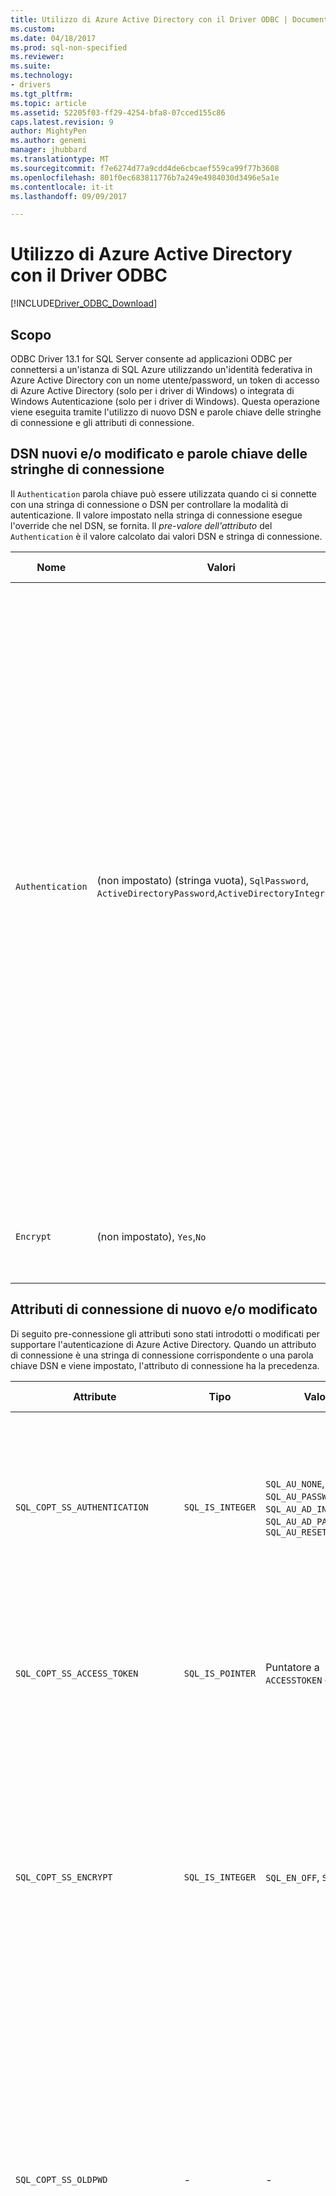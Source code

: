 ```yaml
---
title: Utilizzo di Azure Active Directory con il Driver ODBC | Documenti Microsoft
ms.custom: 
ms.date: 04/18/2017
ms.prod: sql-non-specified
ms.reviewer: 
ms.suite: 
ms.technology:
- drivers
ms.tgt_pltfrm: 
ms.topic: article
ms.assetid: 52205f03-ff29-4254-bfa8-07cced155c86
caps.latest.revision: 9
author: MightyPen
ms.author: genemi
manager: jhubbard
ms.translationtype: MT
ms.sourcegitcommit: f7e6274d77a9cdd4de6cbcaef559ca99f77b3608
ms.openlocfilehash: 801f0ec683811776b7a249e4984030d3496e5a1e
ms.contentlocale: it-it
ms.lasthandoff: 09/09/2017

---
```

# <a name="using-azure-active-directory-with-the-odbc-driver"></a>Utilizzo di Azure Active Directory con il Driver ODBC
[!INCLUDE[Driver_ODBC_Download](../../includes/driver_odbc_download.md)]

## <a name="purpose"></a>Scopo

ODBC Driver 13.1 for SQL Server consente ad applicazioni ODBC per connettersi a un'istanza di SQL Azure utilizzando un'identità federativa in Azure Active Directory con un nome utente/password, un token di accesso di Azure Active Directory (solo per i driver di Windows) o integrata di Windows Autenticazione (solo per i driver di Windows). Questa operazione viene eseguita tramite l'utilizzo di nuovo DSN e parole chiave delle stringhe di connessione e gli attributi di connessione.

## <a name="new-andor-modified-dsn-and-connection-string-keywords"></a>DSN nuovi e/o modificato e parole chiave delle stringhe di connessione

Il `Authentication` parola chiave può essere utilizzata quando ci si connette con una stringa di connessione o DSN per controllare la modalità di autenticazione. Il valore impostato nella stringa di connessione esegue l'override che nel DSN, se fornita. Il _pre-valore dell'attributo_ del `Authentication` è il valore calcolato dai valori DSN e stringa di connessione.

|Nome|Valori|Valore predefinito|Description|
|-|-|-|-|
|`Authentication`|(non impostato) (stringa vuota), `SqlPassword`, `ActiveDirectoryPassword`,`ActiveDirectoryIntegrated`|(non impostato)|Controlla la modalità di autenticazione.<table><tr><th>Valore<th>Description<tr><td>(non impostato)<td>Modalità di autenticazione di base a parole chiave (opzioni di connessione preesistenti esistente).<tr><td>(stringa vuota)<td>(Stringa di connessione solo.) Eseguire l'override e annullare un `Authentication` valore impostato nel DSN.<tr><td>`SqlPassword`<td>Eseguire l'autenticazione direttamente a un'istanza di SQL Server utilizzando un nome utente e password.<tr><td>`ActiveDirectoryPassword`<td>Eseguire l'autenticazione con un'identità di Azure Active Directory utilizzando un nome utente e password.<tr><td>`ActiveDirectoryIntegrated`<td>_Solo i driver di Windows_. Eseguire l'autenticazione con un'identità di Azure Active Directory utilizzando l'autenticazione integrata.</table>|
|`Encrypt`|(non impostato), `Yes`,`No`|(vedere la descrizione)|Controlla la crittografia per una connessione. Se il valore pre-dell'attributo di il `Authentication` non _Nessuno_, il valore predefinito è `Yes`. In caso contrario, il valore predefinito è `No`. Il valore pre-dell'attributo di crittografia `Yes` se il valore è impostato su `Yes` nella stringa di connessione o DSN.|

## <a name="new-andor-modified-connection-attributes"></a>Attributi di connessione di nuovo e/o modificato

Di seguito pre-connessione gli attributi sono stati introdotti o modificati per supportare l'autenticazione di Azure Active Directory. Quando un attributo di connessione è una stringa di connessione corrispondente o una parola chiave DSN e viene impostato, l'attributo di connessione ha la precedenza.

|Attribute|Tipo|Valori|Valore predefinito|Description|
|-|-|-|-|-|
|`SQL_COPT_SS_AUTHENTICATION`|`SQL_IS_INTEGER`|`SQL_AU_NONE`, `SQL_AU_PASSWORD`, `SQL_AU_AD_INTEGRATED`, `SQL_AU_AD_PASSWORD`, `SQL_AU_RESET`|(non impostato)|Vedere la descrizione di `Authentication` parola chiave precedente. `SQL_AU_NONE`viene fornito per eseguire l'override esplicito di un set `Authentication` valore nella stringa di DSN e/o di connessione, mentre `SQL_AU_RESET` annullata l'impostazione dell'attributo se è stato impostato, consentendo il valore di stringa di connessione o DSN in precedenza.|
|`SQL_COPT_SS_ACCESS_TOKEN`|`SQL_IS_POINTER`|Puntatore a `ACCESSTOKEN` o NULL|NULL|_Solo i driver di Windows_. Se diverso da null, specifica il Token azuread dell'accesso da utilizzare. È possibile specificare un token di accesso e anche `UID`, `PWD`, `Trusted_Connection`, o `Authentication` parole chiave delle stringhe di connessione o dei relativi attributi equivalente.|
|`SQL_COPT_SS_ENCRYPT`|`SQL_IS_INTEGER`|`SQL_EN_OFF`, `SQL_EN_ON`|(vedere la descrizione)|Controlla la crittografia per una connessione. `SQL_EN_OFF`e `SQL_EN_ON` disabilitare e abilitare la crittografia, rispettivamente. Se il valore pre-dell'attributo di il `Authentication` non _Nessuno_ o `SQL_COPT_SS_ACCESS_TOKEN` è impostata, e `Encrypt` non è stato specificato nella stringa di connessione o DSN, il valore predefinito è `SQL_EN_ON`. In caso contrario, il valore predefinito è `SQL_EN_OFF`. Il valore effettivo dei controlli attributo [se la crittografia verrà utilizzata per la connessione.](https://docs.microsoft.com/en-us/sql/relational-databases/native-client/features/using-encryption-without-validation)|
|`SQL_COPT_SS_OLDPWD`|\-|\-|\-|Non è supportata con Azure Active Directory, poiché le modifiche delle password per le entità di AAD non può essere eseguite tramite una connessione ODBC. <br><br>Scadenza della password per l'autenticazione di SQL Server è stato introdotto in SQL Server 2005. Il `SQL_COPT_SS_OLDPWD` attributo è stato aggiunto per consentire al client di fornire sia la vecchia che la nuova password per la connessione. Quando questa proprietà è impostata, il provider non utilizzerà il pool di connessioni per la prima connessione o per le connessioni successive, in quanto la stringa di connessione conterrà la password precedente che è stata modificata.|
|`SQL_COPT_SS_INTEGRATED_SECURITY`|`SQL_IS_INTEGER`|`SQL_IS_OFF`,`SQL_IS_ON`|`SQL_IS_OFF`|_Deprecato_; utilizzare `SQL_COPT_SS_AUTHENTICATION` impostato su `SQL_AU_AD_INTEGRATED` invece. <br><br>Forza utilizzo dell'autenticazione di Windows (Kerberos su Linux e macOS) per la convalida dell'accesso in account di accesso server. Quando viene utilizzata l'autenticazione di Windows, il driver ignora i valori di identificatore e la password utente forniti come parte di `SQLConnect`, `SQLDriverConnect`, o `SQLBrowseConnect` l'elaborazione.|

## <a name="ui-additions-for-azure-active-directory-windows-driver-only"></a>Componenti aggiuntivi dell'interfaccia utente per Azure Active Directory (solo per i driver di Windows)

L'installazione DSN e la connessione, le interfacce utente del driver sono stati migliorati con le opzioni aggiuntive necessarie per utilizzare l'autenticazione con Azure AD.

### <a name="creating-and-editing-dsns-in-the-ui"></a>Creazione e modifica i DSN nell'interfaccia utente

È possibile utilizzare di nuovo AD Azure le opzioni di autenticazione durante la creazione o la modifica di un DSN esistente tramite l'installazione del driver dell'interfaccia utente:

`Authentication=ActiveDirectoryIntegrated`per l'autenticazione di Azure Active Directory Integrated a SQL Azure

![CreateNewDSN3.png](windows/CreateNewDSN3.png)

`Authentication=ActiveDirectoryPassword`per l'autenticazione di nome utente e password di Azure Active Directory in SQL Azure

![CreateNewDSN4.png](windows/CreateNewDSN4.png)

`Authentication=SqlPassword`per l'autenticazione di nome utente e password di SQL Server (Azure o in caso contrario)

![CreateNewDSN.png](windows/CreateNewDSN.png)

`Trusted_Connection=Yes`per Windows SSPI legacy l'autenticazione integrata

![CreateNewDSN2.png](windows/CreateNewDSN2.png)

Le quattro opzioni corrispondono alle `Trusted_Connection=Yes` (Windows legacy esistente SSPI sola autenticazione integrata) e `Authentication=` `ActiveDirectoryIntegrated`, `SqlPassword`, e `ActiveDirectoryPassword`, rispettivamente.

### <a name="sqldriverconnect-prompt-windows-driver-only"></a>SQLDriverConnect prompt dei comandi (solo per i driver di Windows)

La finestra di dialogo prompt dei comandi visualizzato dal SQLDriverConnect quando vengono richieste informazioni necessarie per completare la connessione contiene due nuove opzioni per l'autenticazione di Azure AD:

![SQLServerLogin.png](windows/SQLServerLogin.png)

Queste opzioni corrispondono alle quattro stesso disponibili nel programma di installazione DSN dell'interfaccia utente precedente.

### <a name="example-connection-strings"></a>Esempi di stringhe di connessione
1. Autenticazione di SQL Server: sintassi legacy. Certificato server non viene convalidato e viene utilizzata la crittografia solo se il server impone. Il nome utente e la password viene passata nella stringa di connessione.
`server=Server;database=Database;UID=UserName;PWD=Password;`
2. Autenticazione di SQL: nuova sintassi. Il client richiede la crittografia (il valore predefinito di `Encrypt` è `true`) e il certificato del server ottiene convalidato, indipendentemente dall'impostazione di crittografia (a meno che non `TrustServerCertificate` è impostato su `true`). Il nome utente e la password viene passata nella stringa di connessione.
 `server=Server;database=Database;UID=UserName;PWD=Password;Authentication=SqlPassword;`
3. Autenticazione integrata di Windows (Kerberos su Linux e macOS) tramite SSPI (per SQL Server o SQL IaaS): la sintassi corrente. Certificato server non viene convalidato, a meno che non viene utilizzata la crittografia. 
`server=Server;database=Database;Trusted_Connection=yes;`
4. (_Solo i driver di Windows_.) Autenticazione integrata di Windows tramite SSPI (se il database di destinazione è in SQL Server o SQL IaaS)-nuova sintassi. Il client richiede la crittografia (il valore predefinito di `Encrypt` è `true`) e il certificato del server ottiene convalidato, indipendentemente dall'impostazione di crittografia (a meno che non `TrustServerCertificate` è impostato su `true`). 
`server=Server;database=Database;Authentication=ActiveDirectoryIntegrated;`
5. Autenticazione di nome utente e Password di AAD (se il database di destinazione nel database di SQL Azure). Certificato server è convalidato, indipendentemente dall'impostazione di crittografia (a meno che non `TrustServerCertificate` è impostato su `true`). Il nome utente e la password viene passata nella stringa di connessione. 
`server=Server;database=Database;UID=UserName;PWD=Password;Authentication=ActiveDirectoryPassword;`
6. (_Solo i driver di Windows_.) Autenticazione integrata di Windows utilizza la libreria ADAL, che prevede di utilizzare le credenziali dell'account di Windows per un token di accesso rilasciato da Azure ad, presupponendo che il database di destinazione è in Database SQL di Azure. Certificato server è convalidato, indipendentemente dall'impostazione di crittografia (a meno che non `TrustServerCertificate` è impostato su `true`). 
`server=Server;database=Database; Authentication=ActiveDirectoryIntegrated;`

> [!NOTE] 
>- Quando si utilizzano le nuove opzioni di Active Directory con il driver ODBC di Windows, assicurarsi che il [Active Directory Authentication Library per SQL Server](http://go.microsoft.com/fwlink/?LinkID=513072) è stato installato. I driver di Linux e macOS non richiedono le dipendenze aggiuntive per l'autenticazione con Azure Active Directory.
>- Per connettersi usando un nome utente account SQL Server e una password, è ora possibile utilizzare il nuovo `SqlPassword` opzione, è consigliabile soprattutto per SQL Azure, poiché questa opzione consente di impostazioni predefinite di connessione più sicure.
>- Per connettersi usando un nome utente account Azure Active Directory e una password, specificare `Authentication=ActiveDirectoryPassword` nella stringa di connessione e `UID` e `PWD` le parole chiave con il nome utente e password, rispettivamente.
>- Per connettersi usando integrata di Windows o autenticazione integrata di Active Directory (solo per i driver di Windows), specificare `Authentication=ActiveDirectoryIntegrated` nella stringa di connessione. Il driver sceglierà automaticamente la modalità di autenticazione corretto. `UID`e `PWD` non deve essere specificato.

## <a name="authenticating-with-an-access-token-windows-driver-only"></a>L'autenticazione con un Token di accesso (solo per i driver di Windows)

Il `SQL_COPT_SS_ACCESS_TOKEN` attributo pre-connessione consente di usare un token di accesso ottenuto da Azure AD per l'autenticazione anziché nome utente e password e ignora inoltre la negoziazione e ottenere un token di accesso dal driver. Per utilizzare un token di accesso, impostare il `SQL_COPT_SS_ACCESS_TOKEN` attributo di connessione a un puntatore a un `ACCESSTOKEN` struttura:

~~~
typedef struct AccessToken
{
    DWORD dataSize;
    BYTE data[];
} ACCESSTOKEN;
~~~

Il `ACCESSTOKEN` è una struttura di lunghezza variabile costituita da 4 byte _lunghezza_ seguito da _lunghezza_ byte di dati opachi che formano il token di accesso. A causa di come SQL Server gestisce i token di accesso, una ottenuto tramite un [OAuth 2.0](https://docs.microsoft.com/en-us/azure/active-directory/develop/active-directory-authentication-scenarios) risposta JSON deve essere espanso in modo che ogni byte è seguita da uno 0 byte, simili a una stringa di UCS-2 contenente solo caratteri ASCII di padding; tuttavia, il token è un valore opaco e la lunghezza specificata, in byte, non devono includere qualsiasi carattere di terminazione null. I vincoli di lunghezza e il formato considerevoli, a causa di questo metodo di autenticazione è disponibile solo a livello di programmazione tramite le `SQL_COPT_SS_ACCESS_TOKEN` attributo coonnection; Nessuna corrispondente DSN o la parola chiave di stringa di connessione. La stringa di connessione non deve contenere `UID`, `PWD`, `Authentication`, o `Trusted_Connection` parole chiave.

## <a name="azure-active-directory-authentication-sample-code"></a>Codice di esempio l'autenticazione di Azure Active Directory

L'esempio seguente viene illustrato il codice necessario per connettersi a SQL Server tramite Azure Active Directory con le parole chiave di connessione. Si noti che non è necessario modificare il codice dell'applicazione stessa. la stringa di connessione o DSN se viene utilizzato uno, è l'unica modifica da apportare necessaria per l'utilizzo di Azure ad per l'autenticazione:
~~~
    ...
    SQLCHAR connString[] = "Driver={ODBC Driver 13 for SQL Server};Server={server};UID=myuser;PWD=myPass;Authentication=ActiveDirectoryPassword"
    ...
    SQLDriverConnect(hDbc, NULL, connString, SQL_NTS, NULL, 0, NULL, SQL_DRIVER_NOPROMPT);  
    ...
~~~
L'esempio seguente viene illustrato il codice necessario per connettersi a SQL Server con l'autenticazione del token di accesso di Azure Active Directory. In questo caso, è necessario modificare il codice dell'applicazione per elaborare il token di accesso e impostare l'attributo di connessione associata.
~~~
    SQLCHAR connString[] = "Driver={ODBC Driver 13 for SQL Server};Server={server}"
    SQLCHAR accessToken[] = "eyJ0eXAiOi..."; // In the format extracted from an OAuth JSON response
    ...
    DWORD dataSize = 2 * strlen(accessToken);
    ACCESSTOKEN *pAccToken = malloc(sizeof(ACCESSTOKEN) + dataSize);
    pAccToken->dataSize = dataSize;
    // Expand access token with padding bytes
    for(int i = 0, j = 0; i < dataSize; i += 2, j++) {
        pAccToken->data[i] = accessToken[j];
        pAccToken->data[i+1] = 0;
    }
    ...
    SQLSetConnectAttr(hDbc, SQL_COPT_SS_ACCESS_TOKEN, (SQLPOINTER)pAccToken, SQL_IS_POINTER);
    SQLDriverConnect(hDbc, NULL, connString, SQL_NTS, NULL, 0, NULL, SQL_DRIVER_NOPROMPT);      
    ...
    free(pAccToken);
~~~

## <a name="see-also"></a>Vedere anche
[Supporto dell'autenticazione basata su token per il database SQL di Azure utilizzando l'autenticazione di Azure AD](https://blogs.msdn.microsoft.com/sqlsecurity/2016/02/09/token-based-authentication-support-for-azure-sql-db-using-azure-ad-auth)


